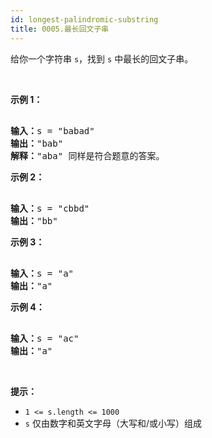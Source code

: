 ```yaml
---
id: longest-palindromic-substring
title: 0005.最长回文子串
---
```

给你一个字符串 <code>s</code>，找到 <code>s</code> 中最长的回文子串。

 

**示例 1：**


<pre><br/><strong>输入：</strong>s = &#34;babad&#34;<br/><strong>输出：</strong>&#34;bab&#34;<br/><strong>解释：</strong>&#34;aba&#34; 同样是符合题意的答案。<br/></pre>

**示例 2：**


<pre><br/><strong>输入：</strong>s = &#34;cbbd&#34;<br/><strong>输出：</strong>&#34;bb&#34;<br/></pre>

**示例 3：**


<pre><br/><strong>输入：</strong>s = &#34;a&#34;<br/><strong>输出：</strong>&#34;a&#34;<br/></pre>

**示例 4：**


<pre><br/><strong>输入：</strong>s = &#34;ac&#34;<br/><strong>输出：</strong>&#34;a&#34;<br/></pre>

 

**提示：**


- <code>1 &lt;= s.length &lt;= 1000</code>
- <code>s</code> 仅由数字和英文字母（大写和/或小写）组成
